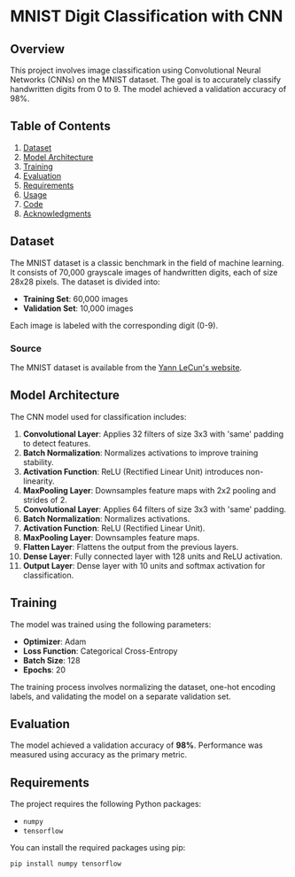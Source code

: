 # MNIST Digit Classification with CNN

## Overview

This project involves image classification using Convolutional Neural Networks (CNNs) on the MNIST dataset. The goal is to accurately classify handwritten digits from 0 to 9. The model achieved a validation accuracy of 98%.

## Table of Contents

1. [Dataset](#dataset)
2. [Model Architecture](#model-architecture)
3. [Training](#training)
4. [Evaluation](#evaluation)
5. [Requirements](#requirements)
6. [Usage](#usage)
7. [Code](#code)
8. [Acknowledgments](#acknowledgments)

## Dataset

The MNIST dataset is a classic benchmark in the field of machine learning. It consists of 70,000 grayscale images of handwritten digits, each of size 28x28 pixels. The dataset is divided into:

- **Training Set**: 60,000 images
- **Validation Set**: 10,000 images

Each image is labeled with the corresponding digit (0-9).

### Source

The MNIST dataset is available from the [Yann LeCun's website](http://yann.lecun.com/exdb/mnist/).

## Model Architecture

The CNN model used for classification includes:

1. **Convolutional Layer**: Applies 32 filters of size 3x3 with 'same' padding to detect features.
2. **Batch Normalization**: Normalizes activations to improve training stability.
3. **Activation Function**: ReLU (Rectified Linear Unit) introduces non-linearity.
4. **MaxPooling Layer**: Downsamples feature maps with 2x2 pooling and strides of 2.
5. **Convolutional Layer**: Applies 64 filters of size 3x3 with 'same' padding.
6. **Batch Normalization**: Normalizes activations.
7. **Activation Function**: ReLU (Rectified Linear Unit).
8. **MaxPooling Layer**: Downsamples feature maps.
9. **Flatten Layer**: Flattens the output from the previous layers.
10. **Dense Layer**: Fully connected layer with 128 units and ReLU activation.
11. **Output Layer**: Dense layer with 10 units and softmax activation for classification.

## Training

The model was trained using the following parameters:

- **Optimizer**: Adam
- **Loss Function**: Categorical Cross-Entropy
- **Batch Size**: 128
- **Epochs**: 20

The training process involves normalizing the dataset, one-hot encoding labels, and validating the model on a separate validation set.

## Evaluation

The model achieved a validation accuracy of **98%**. Performance was measured using accuracy as the primary metric.

## Requirements

The project requires the following Python packages:

- `numpy`
- `tensorflow`

You can install the required packages using pip:

```bash
pip install numpy tensorflow
